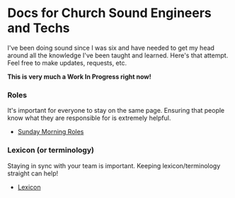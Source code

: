 # Docs for Church Sound Engineers and Techs

I've been doing sound since I was six and have needed to get my head around all the knowledge I've been taught and learned. Here's that attempt. Feel free to make updates, requests, etc.

**This is very much a Work In Progress right now!**


### Roles
It's important for everyone to stay on the same page. Ensuring that people know what they are responsible for is extremely helpful.

* [Sunday Morning Roles](docs/roles.md#sunday-morning-rasi)

### Lexicon (or terminology)
Staying in sync with your team is important. Keeping lexicon/terminology straight can help!

* [Lexicon](docs/lexicon.md)

